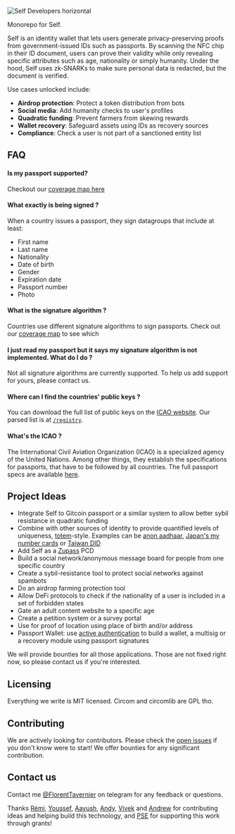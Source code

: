 ![Self Developers horizontal](https://github.com/user-attachments/assets/14c33806-9549-4eee-a2b2-bcfcf873ae80)

Monorepo for Self.

Self is an identity wallet that lets users generate privacy-preserving proofs from government-issued IDs such as passports.
By scanning the NFC chip in their ID document, users can prove their validity while only revealing specific attributes such as age, nationality or simply humanity.
Under the hood, Self uses zk-SNARKs to make sure personal data is redacted, but the document is verified.

Use cases unlocked include:
- **Airdrop protection**: Protect a token distribution from bots
- **Social media**: Add humanity checks to user's profiles
- **Quadratic funding**: Prevent farmers from skewing rewards
- **Wallet recovery**: Safeguard assets using IDs as recovery sources
- **Compliance**: Check a user is not part of a sanctioned entity list

## FAQ

#### Is my passport supported?

Checkout our [coverage map here](http://map.self.xyz/)

#### What exactly is being signed ?

When a country issues a passport, they sign datagroups that include at least:
- First name
- Last name
- Nationality
- Date of birth
- Gender
- Expiration date
- Passport number
- Photo

#### What is the signature algorithm ?

Countries use different signature algorithms to sign passports. Check out our [coverage map](http://map.self.xyz/) to see which

#### I just read my passport but it says my signature algorithm is not implemented. What do I do ?

Not all signature algorithms are currently supported. To help us add support for yours, please contact us.

#### Where can I find the countries' public keys ?

You can download the full list of public keys on the [ICAO website](https://download.pkd.icao.int/). Our parsed list is at [`/registry`](https://github.com/zk-passport/openpassport/tree/main/registry).

#### What's the ICAO ?

The International Civil Aviation Organization (ICAO) is a specialized agency of the United Nations. Among other things, they establish the specifications for passports, that have to be followed by all countries. The full passport specs are available [here](https://www.icao.int/publications/pages/publication.aspx?docnum=9303).

## Project Ideas

- Integrate Self to Gitcoin passport or a similar system to allow better sybil resistance in quadratic funding
- Combine with other sources of identity to provide quantified levels of uniqueness, [totem](https://github.com/0xturboblitz/totem)-style. Examples can be [anon aadhaar](https://github.com/anon-aadhaar), [Japan's my number cards](https://github.com/MynaWallet/monorepo) or [Taiwan DID](https://github.com/tw-did/tw-did/)
- Add Self as a [Zupass](https://github.com/proofcarryingdata/zupass) PCD
- Build a social network/anonymous message board for people from one specific country
- Create a sybil-resistance tool to protect social networks against spambots
- Do an airdrop farming protection tool
- Allow DeFi protocols to check if the nationality of a user is included in a set of forbidden states
- Gate an adult content website to a specific age
- Create a petition system or a survey portal
- Use for proof of location using place of birth and/or address
- Passport Wallet: use [active authentication](https://en.wikipedia.org/wiki/Biometric_passport#:~:text=Active%20Authentication%20(AA),Using%20AA%20is%20optional.) to build a wallet, a multisig or a recovery module using passport signatures

We will provide bounties for all those applications. Those are not fixed right now, so please contact us if you're interested.

## Licensing

Everything we write is MIT licensed. Circom and circomlib are GPL tho.

## Contributing

We are actively looking for contributors. Please check the [open issues](https://github.com/selfxyz/self/issues) if you don't know were to start! We offer bounties for any significant contribution.

## Contact us

Contact me [@FlorentTavernier](https://t.me/FlorentTavernier) on telegram for any feedback or questions.

Thanks [Rémi](https://github.com/remicolin), [Youssef](https://github.com/yssf-io), [Aayush](https://twitter.com/yush_g), [Andy](https://twitter.com/AndyGuzmanEth), [Vivek](https://twitter.com/viv_boop) and [Andrew](https://github.com/AndrewCLu) for contributing ideas and helping build this technology, and [PSE](https://pse.dev/) for supporting this work through grants!
